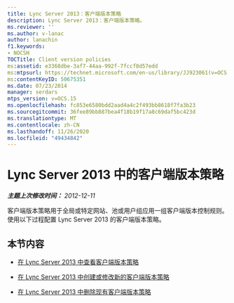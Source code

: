 ```yaml
---
title: Lync Server 2013：客户端版本策略
description: Lync Server 2013：客户端版本策略。
ms.reviewer: ''
ms.author: v-lanac
author: lanachin
f1.keywords:
- NOCSH
TOCTitle: Client version policies
ms:assetid: e3368dbe-3af7-44aa-992f-7fccf8d57edd
ms:mtpsurl: https://technet.microsoft.com/en-us/library/JJ923061(v=OCS.15)
ms:contentKeyID: 50675351
ms.date: 07/23/2014
manager: serdars
mtps_version: v=OCS.15
ms.openlocfilehash: fc853e6580bdd2aad4a4c2f493bb8618f7fa3b23
ms.sourcegitcommit: 36fee89bb887bea4f18b19f17a8c69daf5bc423d
ms.translationtype: MT
ms.contentlocale: zh-CN
ms.lasthandoff: 11/26/2020
ms.locfileid: "49434842"
---
```

# <a name="client-version-policies-in-lync-server-2013"></a>Lync Server 2013 中的客户端版本策略

<div data-xmlns="http://www.w3.org/1999/xhtml">

<div class="topic" data-xmlns="http://www.w3.org/1999/xhtml" data-msxsl="urn:schemas-microsoft-com:xslt" data-cs="https://msdn.microsoft.com/">

<div data-asp="https://msdn2.microsoft.com/asp">



</div>

<div id="mainSection">

<div id="mainBody">

<span> </span>

_**主题上次修改时间：** 2012-12-11_

客户端版本策略用于全局或特定网站、池或用户组应用一组客户端版本控制规则。 使用以下过程配置 Lync Server 2013 的客户端版本策略。

<div>

## <a name="in-this-section"></a>本节内容

  - [在 Lync Server 2013 中查看客户端版本策略](lync-server-2013-view-client-version-policies.md)

  - [在 Lync Server 2013 中创建或修改新的客户端版本策略](lync-server-2013-create-or-modify-a-new-client-version-policy.md)

  - [在 Lync Server 2013 中删除现有客户端版本策略](lync-server-2013-delete-an-existing-client-version-policy.md)

</div>

</div>

<span> </span>

</div>

</div>

</div>

